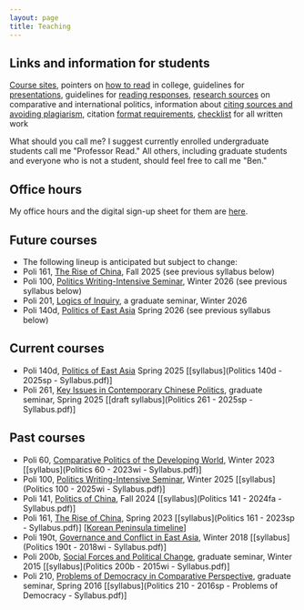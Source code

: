 ```yaml
---
layout: page
title: Teaching
---
```

## Links and information for students

[Course sites](http://canvas.ucsc.edu/), pointers on [how to read](how-to-read.html) in college, guidelines for [presentations](presentations.html), guidelines for [reading responses](reading-responses.html), [research sources](research-sources.html) on comparative and international politics, information about [citing sources and avoiding plagiarism](citing-sources.html), citation [format requirements](http://politics.ucsc.edu/undergraduate/citation.html), [checklist](checklist-for-written-work.html) for all written work

What should you call me? I suggest currently enrolled undergraduate students call me "Professor Read." All others, including graduate students and everyone who is not a student, should feel free to call me "Ben."

## Office hours

My office hours and the digital sign-up sheet for them are [here](http://tinyurl.com/benreadofficehours).

## Future courses
+ The following lineup is anticipated but subject to change:
+ Poli 161, <u>The Rise of China</u>, Fall 2025 (see previous syllabus below)
+ Poli 100, <u>Politics Writing-Intensive Seminar</u>, Winter 2026 (see previous syllabus below)
+ Poli 201, <u>Logics of Inquiry</u>, a graduate seminar, Winter 2026
+ Poli 140d, <u>Politics of East Asia</u> Spring 2026 (see previous syllabus below)

## Current courses
+ Poli 140d, <u>Politics of East Asia</u> Spring 2025 [[syllabus](Politics 140d - 2025sp - Syllabus.pdf)]
+ Poli 261, <u>Key Issues in Contemporary Chinese Politics</u>, graduate seminar, Spring 2025 [[draft syllabus](Politics 261 - 2025sp - Syllabus.pdf)]

## Past courses
+ Poli 60, <u>Comparative Politics of the Developing World</u>, Winter 2023 [[syllabus](Politics 60 - 2023wi - Syllabus.pdf)]
+ Poli 100, <u>Politics Writing-Intensive Seminar</u>, Winter 2025 [[syllabus](Politics 100 - 2025wi - Syllabus.pdf)]
+ Poli 141, <u>Politics of China</u>, Fall 2024 [[syllabus](Politics 141 - 2024fa - Syllabus.pdf)]
+ Poli 161, <u>The Rise of China</u>, Spring 2023 [[syllabus](Politics 161 - 2023sp - Syllabus.pdf)] [[Korean Peninsula timeline](../visualizations/korean_peninsula_timeline.html)]
+ Poli 190t, <u>Governance and Conflict in East Asia</u>, Winter 2018 [[syllabus](Politics 190t - 2018wi - Syllabus.pdf)]
+ Poli 200b, <u>Social Forces and Political Change</u>, graduate seminar, Winter 2015 [[syllabus](Politics 200b - 2015wi - Syllabus.pdf)]
+ Poli 210, <u>Problems of Democracy in Comparative Perspective</u>, graduate seminar, Spring 2016 [[syllabus](Politics 210 - 2016sp - Problems of Democracy - Syllabus.pdf)]
